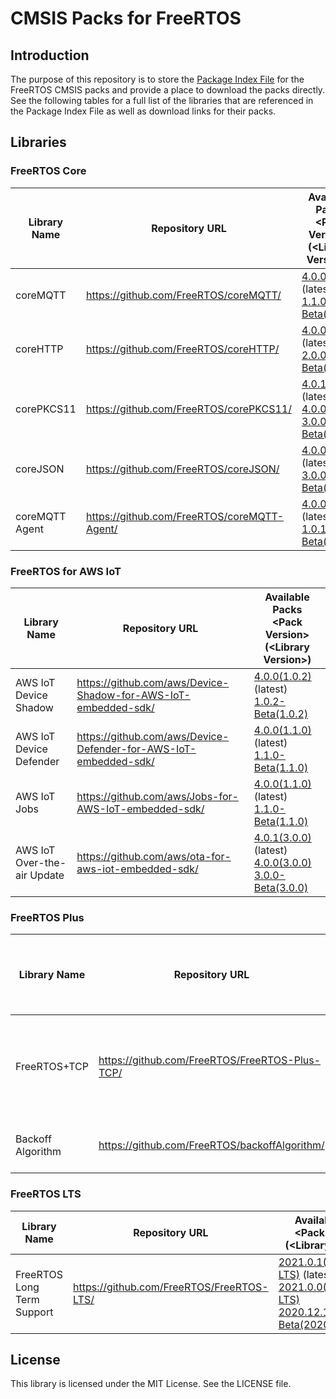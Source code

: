 # CMSIS Packs for FreeRTOS

## Introduction

The purpose of this repository is to store the [Package Index File][a1] for the FreeRTOS CMSIS packs and provide a place to download the packs directly.
See the following tables for a full list of the libraries that are referenced in the Package Index File as well as download links for their packs.

[a1]: https://arm-software.github.io/CMSIS_5/Pack/html/packIndexFile.html

## Libraries

### FreeRTOS Core
| Library Name                | Repository URL                                                     | Available Packs<br>\<Pack Version\>(\<Library Version\>)|
|-----------------------------|--------------------------------------------------------------------|---------------------------------------------------------|
| coreMQTT                    | https://github.com/FreeRTOS/coreMQTT/                              |[4.0.0(1.1.0)](https://freertos-cmsis-packs.s3.us-west-2.amazonaws.com/AWS.coreMQTT.4.0.0.pack) (latest)<br>[1.1.0-Beta(1.1.0)](https://freertos-cmsis-packs.s3.us-west-2.amazonaws.com/AWS.coreMQTT.1.1.0-Beta.pack)|
| coreHTTP                    | https://github.com/FreeRTOS/coreHTTP/                              |[4.0.0(2.0.0)](https://freertos-cmsis-packs.s3.us-west-2.amazonaws.com/AWS.coreHTTP.4.0.0.pack) (latest)<br>[2.0.0-Beta(2.0.0)](https://freertos-cmsis-packs.s3.us-west-2.amazonaws.com/AWS.coreHTTP.2.0.0-Beta.pack)|
| corePKCS11                  | https://github.com/FreeRTOS/corePKCS11/                            |[4.0.1(3.0.1)](https://freertos-cmsis-packs.s3.us-west-2.amazonaws.com/AWS.corePKCS11.4.0.1.pack) (latest)<br>[4.0.0(3.0.1)](https://freertos-cmsis-packs.s3.us-west-2.amazonaws.com/AWS.corePKCS11.4.0.0.pack)<br>[3.0.0-Beta(3.0.0)](https://freertos-cmsis-packs.s3.us-west-2.amazonaws.com/AWS.corePKCS11.3.0.0-Beta.pack)|
| coreJSON                    | https://github.com/FreeRTOS/coreJSON/                              |[4.0.0(3.0.0)](https://freertos-cmsis-packs.s3.us-west-2.amazonaws.com/AWS.coreJSON.4.0.0.pack) (latest)<br>[3.0.0-Beta(3.0.0)](https://freertos-cmsis-packs.s3.us-west-2.amazonaws.com/AWS.coreJSON.3.0.0-Beta.pack)|
| coreMQTT Agent              | https://github.com/FreeRTOS/coreMQTT-Agent/                        |[4.0.0(1.1.0)](https://freertos-cmsis-packs.s3.us-west-2.amazonaws.com/AWS.coreMQTT_Agent.4.0.0.pack) (latest)<br>[1.0.1-Beta(1.0.0)](https://freertos-cmsis-packs.s3.us-west-2.amazonaws.com/AWS.coreMQTT_Agent.1.0.1-Beta.pack)|

### FreeRTOS for AWS IoT
| Library Name                | Repository URL                                                     | Available Packs<br>\<Pack Version\>(\<Library Version\>)|
|-----------------------------|--------------------------------------------------------------------|---------------------------------------------------------|
| AWS IoT Device Shadow       | https://github.com/aws/Device-Shadow-for-AWS-IoT-embedded-sdk/     |[4.0.0(1.0.2)](https://freertos-cmsis-packs.s3.us-west-2.amazonaws.com/AWS.AWS_IoT_Device_Shadow.4.0.0.pack) (latest)<br>[1.0.2-Beta(1.0.2)](https://freertos-cmsis-packs.s3.us-west-2.amazonaws.com/AWS.AWS_IoT_Device_Shadow.1.0.2-Beta.pack)|
| AWS IoT Device Defender     | https://github.com/aws/Device-Defender-for-AWS-IoT-embedded-sdk/   |[4.0.0(1.1.0)](https://freertos-cmsis-packs.s3.us-west-2.amazonaws.com/AWS.AWS_IoT_Device_Defender.4.0.0.pack) (latest)<br>[1.1.0-Beta(1.1.0)](https://freertos-cmsis-packs.s3.us-west-2.amazonaws.com/AWS.AWS_IoT_Device_Defender.1.1.0-Beta.pack)|
| AWS IoT Jobs                | https://github.com/aws/Jobs-for-AWS-IoT-embedded-sdk/              |[4.0.0(1.1.0)](https://freertos-cmsis-packs.s3.us-west-2.amazonaws.com/AWS.AWS_IoT_Jobs.4.0.0.pack) (latest)<br>[1.1.0-Beta(1.1.0)](https://freertos-cmsis-packs.s3.us-west-2.amazonaws.com/AWS.AWS_IoT_Jobs.1.1.0-Beta.pack)|
| AWS IoT Over-the-air Update | https://github.com/aws/ota-for-aws-iot-embedded-sdk/               |[4.0.1(3.0.0)](https://freertos-cmsis-packs.s3.us-west-2.amazonaws.com/AWS.AWS_IoT_Over-the-air_Update.4.0.1.pack) (latest)<br>[4.0.0(3.0.0)](https://freertos-cmsis-packs.s3.us-west-2.amazonaws.com/AWS.AWS_IoT_Over-the-air_Update.4.0.0.pack)<br>[3.0.0-Beta(3.0.0)](https://freertos-cmsis-packs.s3.us-west-2.amazonaws.com/AWS.AWS_IoT_Over-the-air_Update.3.0.0-Beta.pack)|

### FreeRTOS Plus
| Library Name                | Repository URL                                                     | Available Packs<br>\<Pack Version\>(\<Library Version\>)|
|-----------------------------|--------------------------------------------------------------------|-------------------------------------------------------|
| FreeRTOS+TCP           | https://github.com/FreeRTOS/FreeRTOS-Plus-TCP/                     |[4.0.1(2.3.2-LTS-Patch-2)](https://freertos-cmsis-packs.s3.us-west-2.amazonaws.com/AWS.FreeRTOS-Plus-TCP.4.0.1.pack) (latest)<br>[4.0.0(2.3.2-LTS-Patch-2)](https://freertos-cmsis-packs.s3.us-west-2.amazonaws.com/AWS.FreeRTOS-Plus-TCP.4.0.0.pack)<br>[2.3.2-Beta(2.3.2)](https://freertos-cmsis-packs.s3.us-west-2.amazonaws.com/AWS.FreeRTOS-Plus-TCP.2.3.2-Beta.pack)
| Backoff Algorithm            | https://github.com/FreeRTOS/backoffAlgorithm/                      |[4.0.0(1.0.0)](https://freertos-cmsis-packs.s3.us-west-2.amazonaws.com/AWS.backoffAlgorithm.4.0.0.pack) (latest)<br>[1.0.0-Beta(1.0.0)](https://freertos-cmsis-packs.s3.us-west-2.amazonaws.com/AWS.backoffAlgorithm.1.0.0-Beta.pack)|

### FreeRTOS LTS
| Library Name                | Repository URL                                                     | Available Packs<br>\<Pack Version\>(\<Library Version\>)|
|-----------------------------|--------------------------------------------------------------------|---------------------------------------------------------|
| FreeRTOS Long Term Support  | https://github.com/FreeRTOS/FreeRTOS-LTS/                          |[2021.0.1(202012.04-LTS)](https://freertos-cmsis-packs.s3.us-west-2.amazonaws.com/AWS.FreeRTOS_LTS.2021.0.1.pack) (latest)<br>[2021.0.0(202012.04-LTS)](https://freertos-cmsis-packs.s3.us-west-2.amazonaws.com/AWS.FreeRTOS_LTS.2021.0.0.pack)<br>[2020.12.1-Beta(202012.01-LTS)](https://freertos-cmsis-packs.s3.us-west-2.amazonaws.com/AWS.FreeRTOS_LTS.2020.12.1-Beta.pack)|

## License

This library is licensed under the MIT License. See the LICENSE file.

